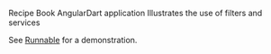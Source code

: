 Recipe Book AngularDart application
Illustrates the use of filters and services

See [Runnable](http://runnable.com/UvL5t92j1pVCAAAQ/angular-dart-tutorial-chapter-05) for a demonstration.